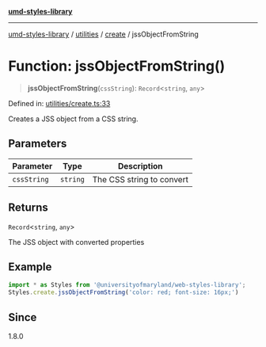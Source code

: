 [**umd-styles-library**](../../../../README.md)

***

[umd-styles-library](../../../../modules.md) / [utilities](../../../README.md) / [create](../README.md) / jssObjectFromString

# Function: jssObjectFromString()

> **jssObjectFromString**(`cssString`): `Record`\<`string`, `any`\>

Defined in: [utilities/create.ts:33](https://github.com/UMD-Digital/design-system/blob/ada30a44686a89a90941bbd44a6f156101fc9b44/packages/styles/source/utilities/create.ts#L33)

Creates a JSS object from a CSS string.

## Parameters

| Parameter | Type | Description |
| ------ | ------ | ------ |
| `cssString` | `string` | The CSS string to convert |

## Returns

`Record`\<`string`, `any`\>

The JSS object with converted properties

## Example

```typescript
import * as Styles from '@universityofmaryland/web-styles-library';
Styles.create.jssObjectFromString('color: red; font-size: 16px;')
```

## Since

1.8.0
